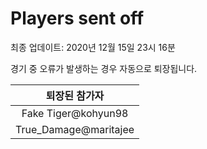 # Players sent off
최종 업데이트: 2020년 12월 15일 23시 16분


경기 중 오류가 발생하는 경우 자동으로 퇴장됩니다.


| 퇴장된 참가자 |
|:---:|
| Fake Tiger@kohyun98 |
| True_Damage@maritajee |